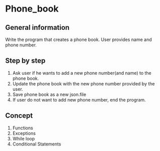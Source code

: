 # Phone_book

## General information
Write the program that creates a phone book. User provides name and phone number.
## Step by step
1. Ask user if he wants to add a new phone number(and name) to the phone book.
2. Update the phone book with the new phone number provided by the user.
3. Save phone book as a new json.file
4. If user do not want to add new phone number, end the program.
## Concept
1. Functions
2. Exceptions
3. While loop
4. Conditional Statements

